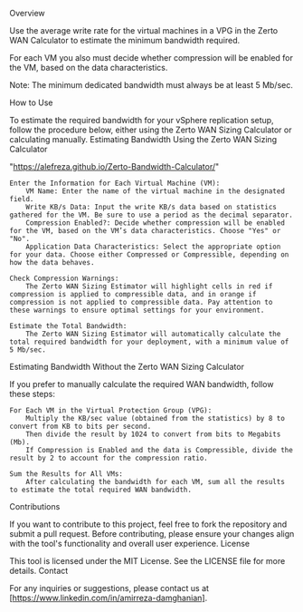 Overview


Use the average write rate for the virtual machines in a VPG in the Zerto WAN Calculator to estimate the minimum bandwidth required.

For each VM you also must decide whether compression will be enabled for the VM, based on the data characteristics.

Note: The minimum dedicated bandwidth must always be at least 5 Mb/sec.

How to Use

To estimate the required bandwidth for your vSphere replication setup, follow the procedure below, either using the Zerto WAN Sizing Calculator or calculating manually.
Estimating Bandwidth Using the Zerto WAN Sizing Calculator

"https://alefreza.github.io/Zerto-Bandwidth-Calculator/"  

    Enter the Information for Each Virtual Machine (VM):
        VM Name: Enter the name of the virtual machine in the designated field.
        Write KB/s Data: Input the write KB/s data based on statistics gathered for the VM. Be sure to use a period as the decimal separator.
        Compression Enabled?: Decide whether compression will be enabled for the VM, based on the VM’s data characteristics. Choose "Yes" or "No".
        Application Data Characteristics: Select the appropriate option for your data. Choose either Compressed or Compressible, depending on how the data behaves.

    Check Compression Warnings:
        The Zerto WAN Sizing Estimator will highlight cells in red if compression is applied to compressible data, and in orange if compression is not applied to compressible data. Pay attention to these warnings to ensure optimal settings for your environment.

    Estimate the Total Bandwidth:
        The Zerto WAN Sizing Estimator will automatically calculate the total required bandwidth for your deployment, with a minimum value of 5 Mb/sec.
      

Estimating Bandwidth Without the Zerto WAN Sizing Calculator

If you prefer to manually calculate the required WAN bandwidth, follow these steps:

    For Each VM in the Virtual Protection Group (VPG):
        Multiply the KB/sec value (obtained from the statistics) by 8 to convert from KB to bits per second.
        Then divide the result by 1024 to convert from bits to Megabits (Mb).
        If Compression is Enabled and the data is Compressible, divide the result by 2 to account for the compression ratio.

    Sum the Results for All VMs:
        After calculating the bandwidth for each VM, sum all the results to estimate the total required WAN bandwidth.



Contributions

If you want to contribute to this project, feel free to fork the repository and submit a pull request. Before contributing, please ensure your changes align with the tool's functionality and overall user experience. License

This tool is licensed under the MIT License. See the LICENSE file for more details. Contact

For any inquiries or suggestions, please contact us at [https://www.linkedin.com/in/amirreza-damghanian].
